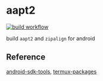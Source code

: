 # aapt2

[![build workflow](https://github.com/RohitVerma882/aapt2/actions/workflows/build.yml/badge.svg)](https://github.com/RohitVerma882/aapt2/actions/workflows/build.yml)

build ```aapt2``` and ```zipalign``` for android

## Reference 
[android-sdk-tools](https://github.com/Lzhiyong/android-sdk-tools),
[termux-packages](https://github.com/termux/termux-packages)
